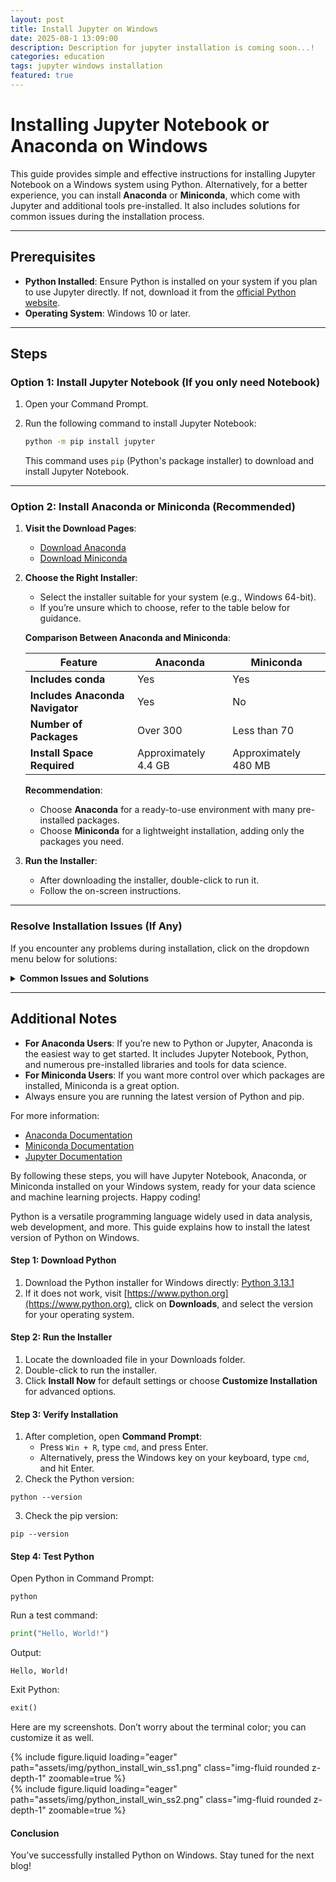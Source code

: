 ```yaml
---
layout: post
title: Install Jupyter on Windows
date: 2025-08-1 13:09:00
description: Description for jupyter installation is coming soon...!
categories: education
tags: jupyter windows installation
featured: true
---
```

# Installing Jupyter Notebook or Anaconda on Windows

This guide provides simple and effective instructions for installing Jupyter Notebook on a Windows system using Python. Alternatively, for a better experience, you can install **Anaconda** or **Miniconda**, which come with Jupyter and additional tools pre-installed. It also includes solutions for common issues during the installation process.

---

## Prerequisites

- **Python Installed**: Ensure Python is installed on your system if you plan to use Jupyter directly. If not, download it from the [official Python website](https://www.python.org/downloads/).
- **Operating System**: Windows 10 or later.

---

## Steps

### Option 1: Install Jupyter Notebook (If you only need Notebook)

1. Open your Command Prompt.
2. Run the following command to install Jupyter Notebook:

   ```bash
   python -m pip install jupyter
   ```

   This command uses `pip` (Python's package installer) to download and install Jupyter Notebook.

---

### Option 2: Install Anaconda or Miniconda (Recommended)

1. **Visit the Download Pages**:
   - [Download Anaconda](https://www.anaconda.com/products/distribution)
   - [Download Miniconda](https://docs.conda.io/en/latest/miniconda.html)

2. **Choose the Right Installer**:
   - Select the installer suitable for your system (e.g., Windows 64-bit).
   - If you’re unsure which to choose, refer to the table below for guidance.

   **Comparison Between Anaconda and Miniconda**:

   | Feature                | Anaconda                                                                 | Miniconda                                                                 |
   |------------------------|--------------------------------------------------------------------------|--------------------------------------------------------------------------|
   | **Includes conda**      | Yes                                                                      | Yes                                                                      |
   | **Includes Anaconda Navigator** | Yes                                                                      | No                                                                       |
   | **Number of Packages**  | Over 300                                                                 | Less than 70                                                              |
   | **Install Space Required** | Approximately 4.4 GB                                                     | Approximately 480 MB                                                     |

   **Recommendation**: 
   - Choose **Anaconda** for a ready-to-use environment with many pre-installed packages.
   - Choose **Miniconda** for a lightweight installation, adding only the packages you need.

3. **Run the Installer**:
   - After downloading the installer, double-click to run it.
   - Follow the on-screen instructions.

---

### Resolve Installation Issues (If Any)

If you encounter any problems during installation, click on the dropdown menu below for solutions:

<details>
<summary><strong>Common Issues and Solutions</strong></summary>

1. **Theme Errors or Conflicting Packages**:
   - If you see an error like:

     ```
     AttributeError: module 'notebook.services.contents.filemanager' has no attribute 'themes'
     ```

     Or face other theme-related or package conflicts, follow these steps:

     1. Uninstall all Jupyter-related packages by running:

        ```bash
        pip uninstall jupyter jupyterlab notebook nbconvert nbformat
        ```

     2. Clear the pip cache to remove residual files:

        ```bash
        pip cache purge
        ```

     3. Reinstall Jupyter Notebook:

        ```bash
        python -m pip install jupyter
        ```

2. **'jupyter' is not recognized as an internal or external command**:
   - This error occurs when the Python Scripts folder is not in your system's PATH.
   - Solution:
     - Add the Python Scripts folder (e.g., `C:\Users\YourUsername\AppData\Local\Programs\Python\PythonXX\Scripts`) to your system's PATH environment variable.
     - Restart your Command Prompt after making the changes.

3. **Outdated pip Version**:
   - An outdated pip version can cause installation problems.
   - Solution:
     - Upgrade pip by running:

       ```bash
       python -m pip install --upgrade pip
       ```

4. **Missing Dependencies**:
   - Missing dependencies can lead to incomplete installations.
   - Solution:
     - Install required dependencies with:

       ```bash
       python -m pip install --upgrade setuptools wheel
       ```

</details>

---

## Additional Notes

- **For Anaconda Users**: If you’re new to Python or Jupyter, Anaconda is the easiest way to get started. It includes Jupyter Notebook, Python, and numerous pre-installed libraries and tools for data science.
- **For Miniconda Users**: If you want more control over which packages are installed, Miniconda is a great option.
- Always ensure you are running the latest version of Python and pip.

For more information:
- [Anaconda Documentation](https://docs.anaconda.com/)
- [Miniconda Documentation](https://docs.conda.io/en/latest/miniconda.html)
- [Jupyter Documentation](https://jupyter.org/)

By following these steps, you will have Jupyter Notebook, Anaconda, or Miniconda installed on your Windows system, ready for your data science and machine learning projects. Happy coding!

Python is a versatile programming language widely used in data analysis, web development, and more. This guide explains how to install the latest version of Python on Windows.

#### **Step 1:** Download Python

1. Download the Python installer for Windows directly: [Python 3.13.1](https://www.python.org/ftp/python/3.13.1/python-3.13.1-amd64.exe)
2. If it does not work, visit [https://www.python.org](https://www.python.org), click on **Downloads**, and select the version for your operating system.

#### **Step 2:** Run the Installer

1. Locate the downloaded file in your Downloads folder.
2. Double-click to run the installer.
3. Click **Install Now** for default settings or choose **Customize Installation** for advanced options.

#### **Step 3:** Verify Installation

1. After completion, open **Command Prompt**:
   - Press `Win + R`, type `cmd`, and press Enter.
   - Alternatively, press the Windows key on your keyboard, type `cmd`, and hit Enter.
2. Check the Python version:

```shell
python --version
```

3. Check the pip version:

```shell
pip --version
```

#### Step 4: Test Python

Open Python in Command Prompt:

```shell
python
```

Run a test command:

```python
print("Hello, World!")
```

Output:

```plaintext
Hello, World!
```

Exit Python:

```python
exit()
```

Here are my screenshots. Don’t worry about the terminal color; you can customize it as well.

<div class="row mt-3">
    <div class="col-sm mt-3 mt-md-0">
        {% include figure.liquid loading="eager" path="assets/img/python_install_win_ss1.png" class="img-fluid rounded z-depth-1" zoomable=true %}
    </div>
    <div class="col-sm mt-3 mt-md-0">
        {% include figure.liquid loading="eager" path="assets/img/python_install_win_ss2.png" class="img-fluid rounded z-depth-1" zoomable=true %}
    </div>
</div>

#### Conclusion

You’ve successfully installed Python on Windows. Stay tuned for the next blog!

